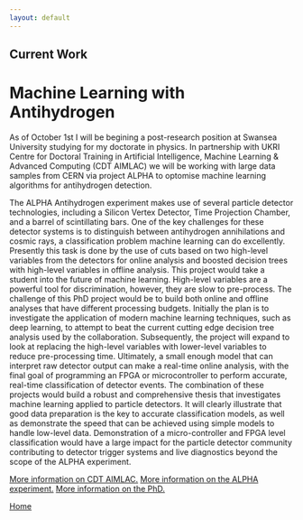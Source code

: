 ```yaml
---
layout: default
---
```


## Current Work

# Machine Learning with Antihydrogen

As of October 1st I will be begining a post-research position at Swansea University studying for my doctorate in physics. In partnership with UKRI Centre for Doctoral Training in Artificial Intelligence, Machine Learning & Advanced Computing (CDT AIMLAC) we will be working with large data samples from CERN via project ALPHA to optomise machine learning algorithms for antihydrogen detection. 

The ALPHA Antihydrogen experiment makes use of several particle detector technologies, including a Silicon Vertex Detector, Time Projection Chamber, and a barrel of scintillating bars. One of the key challenges for these detector systems is to distinguish between antihydrogen annihilations and cosmic rays, a classification problem machine learning can do excellently. Presently this task is done by the use of cuts based on two high-level variables from the detectors for online analysis and boosted decision trees with high-level variables in offline analysis. This project would take a student into the future of machine learning. High-level variables are a powerful tool for discrimination, however, they are slow to pre-process. The challenge of this PhD project would be to build both online and offline analyses that have different processing budgets. Initially the plan is to investigate the application of modern machine learning techniques, such as deep learning, to attempt to beat the current cutting edge decision tree analysis used by the collaboration. Subsequently, the project will expand to look at replacing the high-level variables with lower-level variables to reduce pre-processing time. Ultimately, a small enough model that can interpret raw detector output can make a real-time online analysis, with the final goal of programming an FPGA or microcontroller to perform accurate, real-time classification of detector events. The combination of these projects would build a robust and comprehensive thesis that investigates machine learning applied to particle detectors. It will clearly illustrate that good data preparation is the key to accurate classification models, as well as demonstrate the speed that can be achieved using simple models to handle low-level data. Demonstration of a micro-controller and FPGA level classification would have a large impact for the particle detector community contributing to detector trigger systems and live diagnostics beyond the scope of the ALPHA experiment.

<a href="http://cdt-aimlac.org/">More information on CDT AIMLAC.</a>
<a href="https://home.cern/science/experiments/alpha">More information on the ALPHA experiment.</a>
<a href="https://www.swansea.ac.uk/physics/postgraduate-physics/postgraduate-opportunities-physics/machine-learning-with-antihydrogen/">More information on the PhD.</a>

[Home](./)

